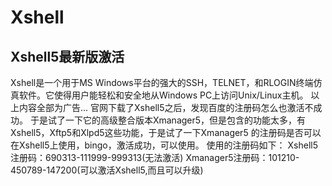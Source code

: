 # Xshell

## Xshell5最新版激活

Xshell是一个用于MS Windows平台的强大的SSH，TELNET，和RLOGIN终端仿真软件。它使得用户能轻松和安全地从Windows PC上访问Unix/Linux主机。
以上内容全部为广告...
官网下载了Xshell5之后，发现百度的注册码怎么也激活不成功。
于是试了一下它的高级整合版本Xmanager5，但是包含的功能太多，有Xshell5，Xftp5和Xlpd5这些功能，于是试了一下Xmanager5 的注册码是否可以在Xshell5上使用，bingo，激活成功，可以使用。
使用的注册码如下：
Xshell5注册码：690313-111999-999313(无法激活)
Xmanager5注册码：101210-450789-147200(可以激活Xshell5,而且可以升级)